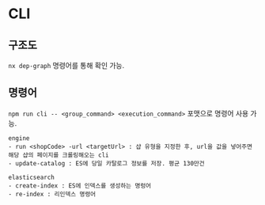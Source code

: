 # CLI

## 구조도
`nx dep-graph` 명령어를 통해 확인 가능.

## 명령어
`npm run cli -- <group_command> <execution_command>` 포맷으로 명령어 사용 가능.
```
engine
- run <shopCode> -url <targetUrl> : 샵 유형을 지정한 후, url을 값을 넣어주면 해당 샵의 페이지를 크롤링해오는 cli
- update-catalog : ES에 당일 카탈로그 정보를 저장. 평균 130만건

elasticsearch
- create-index : ES에 인덱스를 생성하는 명렁어
- re-index : 리인덱스 명령어
```

